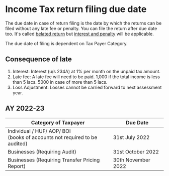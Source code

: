 # Income Tax return filing due date

The due date in case of return filing is the date by which the returns can be filed without any late fee or penalty.
You can file the return after due date too. It's called [belated return](belated-return.md) but [interest and penalty](#consequence-of-late) will be applicable.

The due date of filing is dependent on Tax Payer Category.

## Consequence of late
1. Interest: Interest (u/s 234A) at 1% per month on the unpaid tax amount.
2. Late fee: A late fee will need to be paid. 1,000 if the total income is less than 5 lacs. 5000 in case of more than 5 lacs.
3. Loss Adjustment: Losses cannot be carried forward to next assessment year.

## AY 2022-23


Category of Taxpayer | Due Date
-- | --
Individual / HUF/ AOP/ BOI <br/>(books of accounts not required to be audited) | 31st July 2022
Businesses (Requiring Audit) | 31st October 2022
Businesses (Requiring Transfer Pricing Report) | 30th November 2022


